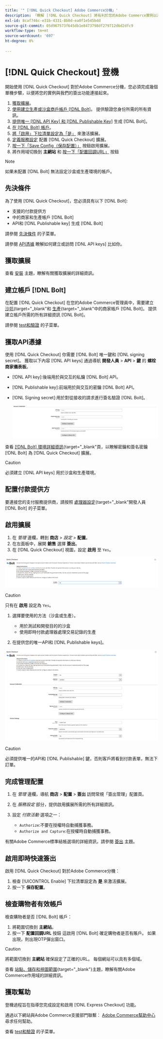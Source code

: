 ```yaml
---
title: '" [!DNL Quick Checkout] Adobe Commerce分機」'
description: 「瞭解 [!DNL Quick Checkout] 將有利於您的Adobe Commerce實例以及如何成功安裝和設定擴展。」
exl-id: 8caf746c-e31b-4331-8b0d-ea0f1e545bdd
source-git-commit: 05d967573f645db1e8473798df279712d6d2dfc9
workflow-type: tm+mt
source-wordcount: '697'
ht-degree: 0%

---
```


# [!DNL Quick Checkout] 登機

開始使用 [!DNL Quick Checkout] 對於Adobe Commerce分機，您必須完成幾個單機步驟，以便將您的實例與我們的簽出功能連接起來。

1. [獲取擴展](#get-extension)。
1. [使用建立生產或沙盒商戶帳戶 [!DNL Bolt]](#create-account-with-bolt)。 提供驗證您身份所需的所有資訊。
1. [提供唯一 [!DNL API Key] 和 [!DNL Publishable Key]](#obtain-api-credentials) 生成 [!DNL Bolt]。
1. [在 [!DNL Bolt] 帳戶](#configure-payment-providers)。
1. [將「啟用」下拉清單設定為「是」](#enable-extension) 來激活擴展。
1. [定義服務設定](#complete-admin-configuration) 配置 [!DNL Quick Checkout] 擴展。
1. [按一下「Save Config（保存配置）」](#enable-live-quick-checkout) 按鈕啟用擴展。
1. 將作用域切換到 **主網站** 和 [按一下「配置回調URL」](#check-shopper-valid-account) 按鈕

>[!NOTE]
>
> 如果未配置 [!DNL Bolt] 無法設定沙盒或生產環境的帳戶。

## 先決條件

為了使用 [!DNL Quick Checkout]，您必須具有以下 [!DNL Bolt]:

- 支援的付款提供方
- 中的商家和生產帳戶 [!DNL Bolt]
- API和 [!DNL Publishable key] 生成 [!DNL Bolt]

請參閱 [先決條件](../quick-checkout/prerequisites.md) 的子菜單。

請參閱 [API憑據](#obtain-api-credentials) 瞭解如何建立或訪問 [!DNL API keys] 比如你。

## 獲取擴展

查看 [安裝](../quick-checkout/install.md) 主題，瞭解有關獲取擴展的詳細資訊。

## 建立帳戶 [!DNL Bolt]

在配置 [!DNL Quick Checkout] 在您的Adobe Commerce管理員中，需要建立 [沙坑](https://merchant-sandbox.bolt.com/register){target=&quot;_blank&quot;和 [生產](https://merchant.bolt.com/register){target=&quot;_blank&quot;中的商家帳戶 [!DNL Bolt]。 提供建立帳戶所需的所有詳細資訊 [!DNL Bolt]。

請參閱 [test和驗證](../quick-checkout/testing.md) 的子菜單。

## 獲取API憑據

使用 [!DNL Quick Checkout] 你需要 [!DNL Bolt] 唯一鍵和 [!DNL signing secret]。 獲取以下內容 [!DNL API keys] 通過導航 **開發人員** > **API** > **鍵** 的 **螺栓商家儀表板**。

- [!DNL API key]:後端用於與交互的私鑰 [!DNL Bolt] API。
- [!DNL Publishable key]:前端用於與交互的密鑰 [!DNL Bolt] API。
- [!DNL Signing secret]:用於對從接收的請求進行簽名驗證 [!DNL Bolt]。

   ![快速簽出](assets/account-credentials.png)

查看 [[!DNL Bolt] 環境詳細資訊](https://help.bolt.com/developers/references/environment-details/#about-keys){target=&quot;_blank&quot;頁，以瞭解密鑰和簽名密鑰 [!DNL Bolt] 為 [!DNL Quick Checkout] 擴展。

>[!CAUTION]
>
> 必須建立 [!DNL API keys] 用於沙盒和生產環境。

## 配置付款提供方

要連接您的支付服務提供商，請按照 [處理器設定](https://help.bolt.com/integrations/adobe-quick-checkout/set-up/){target=&quot;_blank&quot;開發人員 [!DNL Bolt] 的子菜單。

## 啟用擴展

1. 在 _管理_ 邊欄，轉到 **商店** > _設定_ > **配置**。
1. 在左面板中，展開 **銷售** 選擇 **簽出**。
1. 在 [!DNL Quick Checkout] 視圖，設定 **啟用** 至 `Yes`。

![快速簽出](assets/quick-checkout-view-no-enable.png)

>[!CAUTION]
>
> 只有在 **啟用** 設定為 `Yes`。

1. 選擇要使用的方法（沙盒或生產）。

   - 用於測試和開發目的的沙盒
   - 使用即時付款處理器處理交易記錄的生產

1. 在提供您的唯一API和 [!DNL Publishable keys]。

![快速簽出](assets/quick-checkout-main-view.png)

>[!CAUTION]
>
> 必須提供唯一的API和 [!DNL Publishable] 鍵，否則客戶將看到付款表單，無法下訂單。

## 完成管理配置

1. 在 _管理_ 邊欄，導航 **商店** > **配置** > **簽出** 訪問常規「簽出管理」配置頁。
1. 在 _服務設定_ 部分，提供啟用擴展所需的所有詳細資訊。
1. 設定 _付款活動_ 選項之一：

   - `Authorize`:不要在授權時自動捕獲事務。
   - `Authorize and Capture`:在授權時自動捕獲事務。

有關Adobe Commerce標準結帳選項的詳細資訊，請參閱 [簽出](https://docs.magento.com/user-guide/configuration/sales/checkout.html) 主題。

## 啟用即時快速簽出

啟用 [!DNL Quick Checkout] 對於Adobe Commerce分機：

1. 檢查 [!UICONTROL Enable] 下拉清單設定為 **是** 來激活擴展。
1. 按一下 **保存配置**。

## 檢查購物者有效帳戶

檢查購物者是否 [!DNL Bolt] 帳戶：

1. 將範圍切換到 **主網站**。
1. 按一下 **配置回調URL** 按鈕 這啟用 [!DNL Bolt] 確定購物者是否有賬戶。 如果出現，則出現OTP彈出窗口。

>[!CAUTION]
>
> 將範圍切換到 **主網站** 確保設定了正確的URL。 每個網站可以具有多個域。

查看 [站點、儲存和視圖範圍](https://experienceleague.adobe.com/docs/commerce-admin/start/setup/websites-stores-views.html#scope-settings){target=&quot;_blank&quot;}主題，瞭解有關Adobe Commerce作用域的詳細資訊。

## 獲取幫助

登機過程旨在指導您完成設定和啟用 [!DNL Express Checkout] 功能。

通過以下網站與Adobe Commerce支援部門聯繫： [Adobe Commerce幫助中心](https://support.magento.com/hc/en-us/articles/360000913794-Adobe-Commerce-Help-Center-User-Guide) 尋求任何幫助。

查看 [test和驗證](../quick-checkout/testing.md) 的子菜單。
